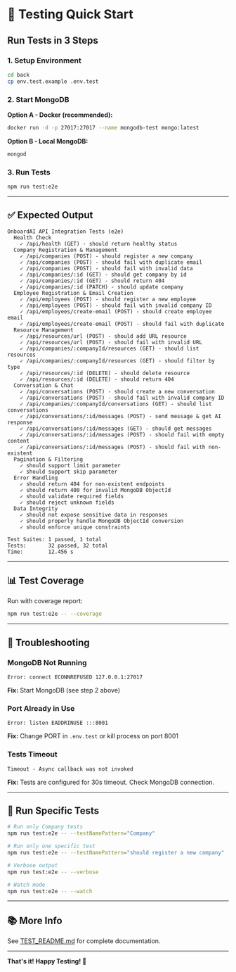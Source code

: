 # 🚀 Testing Quick Start

## Run Tests in 3 Steps

### 1. Setup Environment

```bash
cd back
cp env.test.example .env.test
```

### 2. Start MongoDB

**Option A - Docker (recommended):**
```bash
docker run -d -p 27017:27017 --name mongodb-test mongo:latest
```

**Option B - Local MongoDB:**
```bash
mongod
```

### 3. Run Tests

```bash
npm run test:e2e
```

---

## ✅ Expected Output

```
OnboardAI API Integration Tests (e2e)
  Health Check
    ✓ /api/health (GET) - should return healthy status
  Company Registration & Management
    ✓ /api/companies (POST) - should register a new company
    ✓ /api/companies (POST) - should fail with duplicate email
    ✓ /api/companies (POST) - should fail with invalid data
    ✓ /api/companies/:id (GET) - should get company by id
    ✓ /api/companies/:id (GET) - should return 404
    ✓ /api/companies/:id (PATCH) - should update company
  Employee Registration & Email Creation
    ✓ /api/employees (POST) - should register a new employee
    ✓ /api/employees (POST) - should fail with invalid company ID
    ✓ /api/employees/create-email (POST) - should create employee email
    ✓ /api/employees/create-email (POST) - should fail with duplicate
  Resource Management
    ✓ /api/resources/url (POST) - should add URL resource
    ✓ /api/resources/url (POST) - should fail with invalid URL
    ✓ /api/companies/:companyId/resources (GET) - should list resources
    ✓ /api/companies/:companyId/resources (GET) - should filter by type
    ✓ /api/resources/:id (DELETE) - should delete resource
    ✓ /api/resources/:id (DELETE) - should return 404
  Conversation & Chat
    ✓ /api/conversations (POST) - should create a new conversation
    ✓ /api/conversations (POST) - should fail with invalid company ID
    ✓ /api/companies/:companyId/conversations (GET) - should list conversations
    ✓ /api/conversations/:id/messages (POST) - send message & get AI response
    ✓ /api/conversations/:id/messages (GET) - should get messages
    ✓ /api/conversations/:id/messages (POST) - should fail with empty content
    ✓ /api/conversations/:id/messages (POST) - should fail with non-existent
  Pagination & Filtering
    ✓ should support limit parameter
    ✓ should support skip parameter
  Error Handling
    ✓ should return 404 for non-existent endpoints
    ✓ should return 400 for invalid MongoDB ObjectId
    ✓ should validate required fields
    ✓ should reject unknown fields
  Data Integrity
    ✓ should not expose sensitive data in responses
    ✓ should properly handle MongoDB ObjectId conversion
    ✓ should enforce unique constraints

Test Suites: 1 passed, 1 total
Tests:       32 passed, 32 total
Time:        12.456 s
```

---

## 📊 Test Coverage

Run with coverage report:

```bash
npm run test:e2e -- --coverage
```

---

## 🐛 Troubleshooting

### MongoDB Not Running
```
Error: connect ECONNREFUSED 127.0.0.1:27017
```
**Fix:** Start MongoDB (see step 2 above)

### Port Already in Use
```
Error: listen EADDRINUSE :::8001
```
**Fix:** Change PORT in `.env.test` or kill process on port 8001

### Tests Timeout
```
Timeout - Async callback was not invoked
```
**Fix:** Tests are configured for 30s timeout. Check MongoDB connection.

---

## 🎯 Run Specific Tests

```bash
# Run only Company tests
npm run test:e2e -- --testNamePattern="Company"

# Run only one specific test
npm run test:e2e -- --testNamePattern="should register a new company"

# Verbose output
npm run test:e2e -- --verbose

# Watch mode
npm run test:e2e -- --watch
```

---

## 📚 More Info

See [TEST_README.md](./TEST_README.md) for complete documentation.

---

**That's it! Happy Testing! 🎉**

